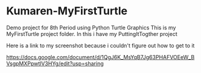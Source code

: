 # Kumaren-MyFirstTurtle
Demo project for 8th Period using Python Turtle Graphics
This is my MyFirstTurtle project folder.
In this i have my PuttingItTogther project

Here is a link to my screenshot because i couldn't figure out how to get to it

https://docs.google.com/document/d/1QgJ6K_MsYqB7Jg63PHAFVOEeW_BVsgpMXPpwtlV3HYg/edit?usp=sharing
